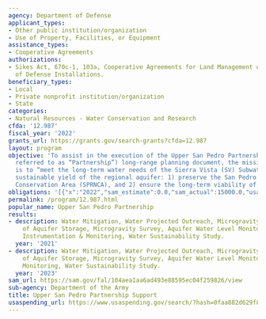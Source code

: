 ```yaml
---
agency: Department of Defense
applicant_types:
- Other public institution/organization
- Use of Property, Facilities, or Equipment
assistance_types:
- Cooperative Agreements
authorizations:
- Sikes Act, 670c-1, 103a, Cooperative Agreements for Land Management on Department
  of Defense Installations.
beneficiary_types:
- Local
- Private nonprofit institution/organization
- State
categories:
- Natural Resources - Water Conservation and Research
cfda: '12.987'
fiscal_year: '2022'
grants_url: https://grants.gov/search-grants?cfda=12.987
layout: program
objective: 'To assist in the execution of the Upper San Pedro Partnership’s (hereafter
  referred to as “Partnership”) long-range planning document, the mission of which
  is to “meet the long-term water needs of the Sierra Vista (SV) Subwatershed by achieving
  sustainable yield of the regional aquifer: 1) preserve the San Pedro Riparian National
  Conservation Area (SPRNCA), and 2) ensure the long-term viability of Fort Huachuca”.'
obligations: '[{"x":"2022","sam_estimate":0.0,"sam_actual":15000.0,"usa_spending_actual":30000.0},{"x":"2023","sam_estimate":30000.0,"sam_actual":0.0,"usa_spending_actual":100000.0},{"x":"2024","sam_estimate":60000.0,"sam_actual":0.0,"usa_spending_actual":100000.0}]'
permalink: /program/12.987.html
popular_name: Upper San Pedro Partnership
results:
- description: Water Mitigation, Water Projected Outreach, Microgravity Monitoring
    of Aquifer Storage, Microgravity Survey, Aquifer Water Level Monitoring, Flume
    Instrumentation & Monitoring, Water Sustainability Study.
  year: '2021'
- description: Water Mitigation, Water Projected Outreach, Microgravity Monitoring
    of Aquifer Storage, Microgravity Survey, Aquifer Water Level Monitoring, Flume
    Monitoring, Water Sustainability Study.
  year: '2023'
sam_url: https://sam.gov/fal/104aea1aa6ad493e88595ec04f259826/view
sub-agency: Department of the Army
title: Upper San Pedro Partnership Support
usaspending_url: https://www.usaspending.gov/search/?hash=0faa882d629f80a3465efa7315c4b86f
---
```

